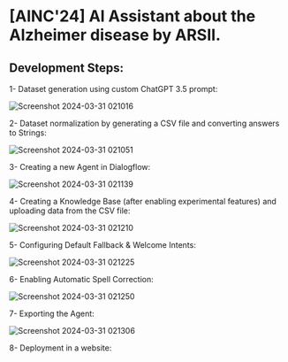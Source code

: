 # [AINC'24] AI Assistant about the Alzheimer disease by ARSII.

## Development Steps:

1- Dataset generation using custom ChatGPT 3.5 prompt:

![Screenshot 2024-03-31 021016](https://github.com/Achraf-Ben-Cheikh-Ladhari/challenge---nuitIA/assets/139220372/6d78e5f1-8560-48e9-80db-6a725ee4e3cc)

2- Dataset normalization by generating a CSV file and converting answers to Strings:

![Screenshot 2024-03-31 021051](https://github.com/Achraf-Ben-Cheikh-Ladhari/challenge---nuitIA/assets/139220372/0f7326dd-815f-4358-b5b7-eb8697c8333f)

3- Creating a new Agent in Dialogflow:

![Screenshot 2024-03-31 021139](https://github.com/Achraf-Ben-Cheikh-Ladhari/challenge---nuitIA/assets/139220372/e290c74b-2883-4be8-8454-cbea08598942)

4- Creating a Knowledge Base (after enabling experimental features) and uploading data from the CSV file:

![Screenshot 2024-03-31 021210](https://github.com/Achraf-Ben-Cheikh-Ladhari/challenge---nuitIA/assets/139220372/75abf757-bb4f-44b9-a2fc-2c296df7451e)

5- Configuring Default Fallback & Welcome Intents:

![Screenshot 2024-03-31 021225](https://github.com/Achraf-Ben-Cheikh-Ladhari/challenge---nuitIA/assets/139220372/898185c3-efab-4115-aa48-32c755b60872)

6- Enabling Automatic Spell Correction:

![Screenshot 2024-03-31 021250](https://github.com/Achraf-Ben-Cheikh-Ladhari/challenge---nuitIA/assets/139220372/46cbba16-f6bb-470b-8cf5-64477918fd52)

7- Exporting the Agent:

![Screenshot 2024-03-31 021306](https://github.com/Achraf-Ben-Cheikh-Ladhari/challenge---nuitIA/assets/139220372/69997746-d26f-43a9-8a43-aa38f4283860)

8- Deployment in a website:



